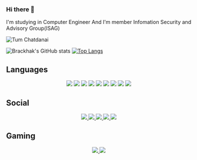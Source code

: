 ### Hi there 👋

I'm studying in Computer Engineer
And I'm member Infomation Security and Advisory Group(ISAG) 


![Tum Chatdanai](https://cdn.discordapp.com/attachments/876773640367136799/895594299750748170/banner-welcome.gif)



![Brackhak's GitHub stats](https://github-readme-stats.vercel.app/api?username=brackhak&show_icons=true&theme=dracula)
[![Top Langs](https://github-readme-stats.vercel.app/api/top-langs/?username=brackhak&layout=compact)](https://github.com/anuraghazra/github-readme-stats)

## Languages
<p align = "center">
   <img src=https://img.shields.io/badge/C-00599C?style=for-the-badge&logo=c&logoColor=white>
   <img src=https://img.shields.io/badge/CSS3-1572B6?style=for-the-badge&logo=css3&logoColor=white>
   <img src=https://img.shields.io/badge/HTML5-E34F26?style=for-the-badge&logo=html5&logoColor=white>
   <img src=https://img.shields.io/badge/JavaScript-323330?style=for-the-badge&logo=javascript&logoColor=F7DF1E>
   <img src=https://img.shields.io/badge/Keras-D00000?style=for-the-badge&logo=Keras&logoColor=white>
   <img src=https://img.shields.io/badge/Numpy-777BB4?style=for-the-badge&logo=numpy&logoColor=white>
   <img src=https://img.shields.io/badge/Pandas-2C2D72?style=for-the-badge&logo=pandas&logoColor=white>
   <img src=https://img.shields.io/badge/PHP-777BB4?style=for-the-badge&logo=php&logoColor=white>
   <img src=https://img.shields.io/badge/Python-FFD43B?style=for-the-badge&logo=python&logoColor=blue>
</p>










## Social
<p align="center">
<a href="https://web.facebook.com/Chatdabai/">
   <img src=https://img.shields.io/badge/Facebook-1877F2?style=for-the-badge&logo=facebook&logoColor=white>
</a>
<a href="https://www.instagram.com/tumchatda__/">
   <img src=https://img.shields.io/badge/Instagram-E4405F?style=for-the-badge&logo=instagram&logoColor=white>
</a>
<a href="https://twitter.com/Brackhak">
   <img src=https://img.shields.io/badge/Twitter-1DA1F2?style=for-the-badge&logo=twitter&logoColor=white>
</a>
<a href="https://www.youtube.com/user/tmgame007/videos">
   <img src=https://img.shields.io/badge/YouTube-FF0000?style=for-the-badge&logo=youtube&logoColor=white>
</a>
<a href="https://www.tiktok.com/@chattotum">
   <img src=https://img.shields.io/badge/TikTok-000000?style=for-the-badge&logo=tiktok&logoColor=white>
</a>
</p>


## Gaming
<p align="center">
<a href="https://steamcommunity.com/profiles/76561198106182272/">
   <img src=https://img.shields.io/badge/Steam-000000?style=for-the-badge&logo=steam&logoColor=white>
</a>
<a href="https://www.origin.com/tha/th-th/profile/achievements">
   <img src=https://img.shields.io/badge/Origin-148EFF?style=for-the-badge&logo=origin&logoColor=white>
</a>
</p>


<!--
**Brackhak/Brackhak** is a ✨ _special_ ✨ repository because its `README.md` (this file) appears on your GitHub profile.

Here are some ideas to get you started:

- 🔭 I’m currently working on ...
- 🌱 I’m currently learning ...
- 👯 I’m looking to collaborate on ...
- 🤔 I’m looking for help with ...
- 💬 Ask me about ...
- 📫 How to reach me: ...
- 😄 Pronouns: ...
- ⚡ Fun fact: ...
-->
